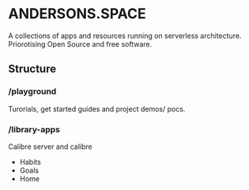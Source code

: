 # ANDERSONS.SPACE
A collections of apps and resources running on serverless architecture. Priorotising Open Source and free software.

## Structure 
### /playground
Turorials, get started guides and project demos/ pocs.

### /library-apps
Calibre server and calibre 
- Habits
- Goals
- Home

